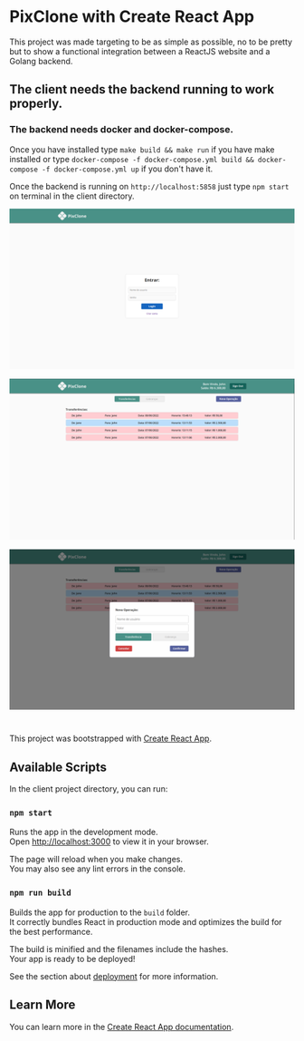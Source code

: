 # PixClone with Create React App

This project was made targeting to be as simple as possible, no to be pretty but to show a functional integration between a ReactJS website and a Golang backend.

## The client needs the backend running to work properly.
### The backend needs docker and docker-compose.
Once you have installed type `make build && make run` if you have make installed or type `docker-compose -f docker-compose.yml build && docker-compose -f docker-compose.yml up` if you don't have it.

Once the backend is running on `http://localhost:5858` just type `npm start` on terminal in the client directory.


![pixclone signin](screens/screen0.png?raw=true "pixclone signin")

![pixclone dashboard](screens/screen1.png?raw=true "pixclone dashboard")

![pixclone newoperation](screens/screen2.png?raw=true "pixclone newoperation")

#

This project was bootstrapped with [Create React App](https://github.com/facebook/create-react-app).

## Available Scripts

In the client project directory, you can run:

### `npm start`

Runs the app in the development mode.\
Open [http://localhost:3000](http://localhost:3000) to view it in your browser.

The page will reload when you make changes.\
You may also see any lint errors in the console.

### `npm run build`

Builds the app for production to the `build` folder.\
It correctly bundles React in production mode and optimizes the build for the best performance.

The build is minified and the filenames include the hashes.\
Your app is ready to be deployed!

See the section about [deployment](https://facebook.github.io/create-react-app/docs/deployment) for more information.

## Learn More

You can learn more in the [Create React App documentation](https://facebook.github.io/create-react-app/docs/getting-started).